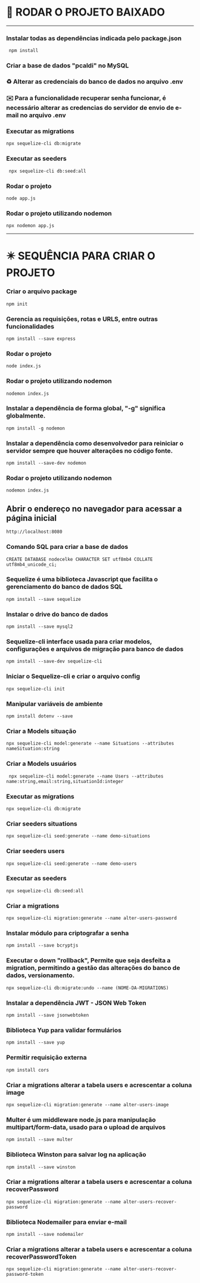 # 🎡 RODAR O PROJETO BAIXADO
---
### Instalar todas as dependências indicada pelo package.json
```
 npm install
```

### Criar a base de dados "pcaldi" no MySQL
### ♻️ Alterar as credenciais do banco de dados no arquivo .env
### ✉️ Para a funcionalidade recuperar senha funcionar, é necessário alterar as credencias do servidor de envio de e-mail  no arquivo .env

### Executar as migrations
```
npx sequelize-cli db:migrate
 ```

### Executar as seeders

```
 npx sequelize-cli db:seed:all
```


### Rodar o projeto
```
node app.js
  ```

### Rodar o projeto utilizando nodemon
```
npx nodemon app.js
 ```
---
# ✴️ SEQUÊNCIA PARA CRIAR O PROJETO
### Criar o arquivo package
```
npm init
```
### Gerencia as requisições, rotas e URLS, entre outras funcionalidades
```
npm install --save express
```

### Rodar o projeto
```
node index.js
```

### Rodar o projeto utilizando nodemon
```
nodemon index.js
```

### Instalar a dependência de forma global, "-g" significa globalmente. 
```
npm install -g nodemon
```
### Instalar a dependência como desenvolvedor para reiniciar o servidor sempre que houver alterações no código fonte.
```
npm install --save-dev nodemon
```

### Rodar o projeto utilizando nodemon
```
nodemon index.js
```

## Abrir o endereço no navegador para acessar a página inicial
```
http://localhost:8080
 ```


### Comando SQL para criar a base de dados
```
CREATE DATABASE nodecelke CHARACTER SET utf8mb4 COLLATE utf8mb4_unicode_ci;
```

### Sequelize é uma biblioteca Javascript que facilita o gerenciamento do banco de dados SQL
```
npm install --save sequelize
```

### Instalar o drive do banco de dados
```
npm install --save mysql2
```

### Sequelize-cli interface  usada para criar modelos, configurações e arquivos de migração para banco de dados
```
npm install --save-dev sequelize-cli
```

### Iniciar o Sequelize-cli e criar o arquivo config
```
npx sequelize-cli init
 ```

### Manipular variáveis de ambiente
```
npm install dotenv --save
 ```

### Criar a Models situação
```
npx sequelize-cli model:generate --name Situations --attributes nameSituation:string
```

### Criar a Models usuários
```
 npx sequelize-cli model:generate --name Users --attributes name:string,email:string,situationId:integer
```

### Executar as migrations
```
npx sequelize-cli db:migrate
```

### Criar seeders situations
```
npx sequelize-cli seed:generate --name demo-situations
 ```

### Criar seeders users
```
npx sequelize-cli seed:generate --name demo-users
```

### Executar as seeders
```
npx sequelize-cli db:seed:all
```

### Criar a migrations
```
npx sequelize-cli migration:generate --name alter-users-password
```

### Instalar módulo para criptografar a senha
```
npm install --save bcryptjs
 ```

### Executar o down "rollback", Permite que seja desfeita a migration, permitindo a gestão das alterações do banco de dados, versionamento.
```
npx sequelize-cli db:migrate:undo --name (NOME-DA-MIGRATIONS)
```

### Instalar a dependência JWT - JSON Web Token
```
npm install --save jsonwebtoken
```

### Biblioteca Yup para validar formulários
```
npm install --save yup
```

### Permitir requisição externa
```
npm install cors
```

### Criar a migrations alterar a tabela users e acrescentar a coluna image
```
npx sequelize-cli migration:generate --name alter-users-image
```

### Multer é um middleware node.js para manipulação multipart/form-data, usado para o upload de arquivos
```
npm install --save multer
```

### Biblioteca Winston para salvar log na aplicação
```
npm install --save winston
```

### Criar a migrations alterar a tabela users e acrescentar a coluna recoverPassword
```
npx sequelize-cli migration:generate --name alter-users-recover-password
```
### Biblioteca Nodemailer para enviar e-mail
```
npm install --save nodemailer
```
### Criar a migrations alterar a tabela users e acrescentar a coluna recoverPasswordToken
```
npx sequelize-cli migration:generate --name alter-users-recover-password-token
```
